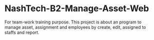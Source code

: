 # NashTech-B2-Manage-Asset-Web
For team-work training purpose.  This project is about an program to manage asset, assignment and employees by create, edit, assigned to staffs and report.
